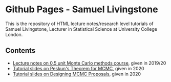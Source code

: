 # Github Pages - Samuel Livingstone
This is the repository of HTML lecture notes/research level tutorials of Samuel Livingstone, Lecturer in Statistical Science at University College London.

## Contents

- [Lecture notes on 0.5 unit Monte Carlo methods course](https://sam0287.github.io/lecturenotes_main.html), given in 2019/20
- [Tutorial slides on Peskun's Theorem for MCMC](https://sam0287.github.io/probReadinggroup2020.html), given in 2020
- [Tutorial slides on Designing MCMC Proposals](https://sam0287.github.io/probReadinggroup2020-2.html), given in 2020
